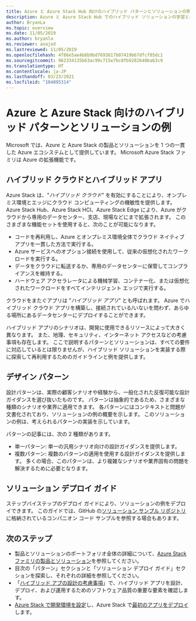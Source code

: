 ```yaml
---
title: Azure と Azure Stack Hub 向けのハイブリッド パターンとソリューションの例
description: Azure と Azure Stack Hub でのハイブリッド ソリューションの学習と構築のためのハイブリッド パターンとソリューションの例の概要。
author: BryanLa
ms.topic: overview
ms.date: 11/05/2019
ms.author: bryanla
ms.reviewer: anajod
ms.lastreviewed: 11/05/2019
ms.openlocfilehash: 4f86e5ae4b8b9bd7693617b07419b67dfcf05dc1
ms.sourcegitcommit: 962334135b63ac99c715e7bc8fb9282648ba63c9
ms.translationtype: HT
ms.contentlocale: ja-JP
ms.lasthandoff: 03/23/2021
ms.locfileid: "104895314"
---
```

# <a name="hybrid-patterns-and-solution-examples-for-azure-and-azure-stack"></a>Azure と Azure Stack 向けのハイブリッド パターンとソリューションの例

Microsoft では、Azure と Azure Stack の製品とソリューションを 1 つの一貫した Azure エコシステムとして提供しています。 Microsoft Azure Stack ファミリは Azure の拡張機能です。

## <a name="the-hybrid-cloud-and-hybrid-apps"></a>ハイブリッド クラウドとハイブリッド アプリ

Azure Stack は、"*ハイブリッド クラウド*" を有効にすることにより、オンプレミス環境とエッジにクラウド コンピューティングの機敏性を提供します。 Azure Stack Hub、Azure Stack HCI、Azure Stack Edge により、Azure がクラウドから専用のデータセンター、支店、現場などにまで拡張されます。 このさまざまな機能セットを使用すると、次のことが可能になります。

- コードを再利用し、Azure とオンプレミス環境全体でクラウド ネイティブ アプリを一貫した方法で実行する。
- Azure サービスへのオプション接続を使用して、従来の仮想化されたワークロードを実行する。
- データをクラウドに転送するか、専用のデータセンターに保管してコンプライアンスを維持する。
- ハードウェア アクセラレータによる機械学習、コンテナー化、または仮想化されたワークロードをすべてインテリジェント エッジで実行する。

クラウドをまたぐアプリは "*ハイブリッド アプリ*" とも呼ばれます。 Azure でハイブリッド クラウド アプリを構築し、接続されている/いないを問わず、あらゆる場所にあるデータセンターにデプロイすることができます。

ハイブリッド アプリのシナリオは、開発に使用できるリソースによって大きく異なります。 また、地理、セキュリティ、インターネット アクセスなどの考慮事項も存在します。 ここで説明するパターンとソリューションは、すべての要件に対応しているとは限りませんが、ハイブリッド ソリューションを実装する際に探索して再利用するためのガイドラインと例を提供します。

## <a name="design-patterns"></a>デザイン パターン

設計パターンは、実際の顧客シナリオや経験から、一般化された反復可能な設計ガイダンスを選び抜いたものです。 パターンは抽象的であるため、さまざまな種類のシナリオや業界に適用できます。 各パターンにはコンテキストと問題が文書化されており、ソリューションの例の概要を示します。 このソリューションの例は、考えられるパターンの実装を示しています。

パターンの記事には、次の 2 種類があります。

- 単一パターン: 単一の汎用シナリオ向けの設計ガイダンスを提供します。
- 複数パターン: 複数のパターンの適用を使用する設計ガイダンスを提供します。 多くの場合、このパターンは、より複雑なシナリオや業界固有の問題を解決するために必要となります。

## <a name="solution-deployment-guides"></a>ソリューション デプロイ ガイド

ステップバイステップのデプロイ ガイドにより、ソリューションの例をデプロイできます。 このガイドでは、GitHub の[ソリューション サンプル リポジトリ](https://github.com/Azure-Samples/azure-intelligent-edge-patterns)に格納されているコンパニオン コード サンプルを参照する場合もあります。

## <a name="next-steps"></a>次のステップ

- 製品とソリューションのポートフォリオ全体の詳細について、[Azure Stack ファミリの製品とソリューション](/azure-stack)を参照してください。
- 目次の「パターン」セクションと「ソリューション デプロイ ガイド」セクションを探索し、それぞれの詳細を参照してください。
- 「[ハイブリッド アプの設計の考慮事項](overview-app-design-considerations.md)」で、ハイブリッド アプリを設計、デプロイ、および運用するためのソフトウェア品質の重要な要素を確認します。
- [Azure Stack で開発環境を設定](/azure-stack/user/azure-stack-dev-start)し、Azure Stack で[最初のアプリをデプロイ](/azure-stack/user/azure-stack-dev-start-deploy-app)します。
